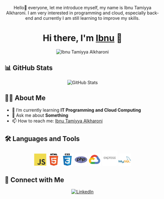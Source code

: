 <p align="center"> Hello👋 everyone, let me introduce myself, my name is Ibnu Tamiyya Alkharoni. I am very interested in programming and cloud, especially back-end and currently I am still learning to improve my skills.
</p>

<!-- Profil Header -->
<h1 align="center">Hi there, I'm <a href="https://github.com/DevCupu">Ibnu</a> 👋</h1>
<p align="center">
  <img src="https://compote.slate.com/images/17bdccdd-d8c9-44e6-b7f8-96f03ca50b33.jpeg?crop=1560%2C1040%2Cx0%2Cy0&width=1200" alt="Ibnu Tamiyya Alkharoni" />
</p>

## 📊 GitHub Stats
<p align="center">
  <img src="https://github-readme-stats.vercel.app/api?username=DevCupu&show_icons=true&theme=dracula&count_private=true&include_all_commits=true&custom_title=GitHub%20Stats%20-%20Ibnu&hide=issues" alt="GitHub Stats" />
</p>


<!-- Tentang Saya -->
<h2>🧑‍💻 About Me</h2>
<ul>
  <li>🌱 I’m currently learning <strong>IT Programming and Cloud Computing</strong></li>
  <li>💬 Ask me about <strong>Something</strong></li>
  <li>📫 How to reach me: <a href="mailto:ibnutamiyyaalkharoni@gmail.com">Ibnu Tamiyya Alkharoni</a></li>
</ul>

<!-- Keahlian -->
<h2>🛠️ Languages and Tools</h2>
<p align="center">
  <img src="https://raw.githubusercontent.com/devicons/devicon/master/icons/javascript/javascript-original.svg" alt="JavaScript" width="40" height="40"/> 
  <img src="https://raw.githubusercontent.com/devicons/devicon/master/icons/html5/html5-original-wordmark.svg" alt="HTML5" width="40" height="40"/> 
  <img src="https://raw.githubusercontent.com/devicons/devicon/master/icons/css3/css3-original-wordmark.svg" alt="CSS3" width="40" height="40"/> 
  <img src="https://raw.githubusercontent.com/devicons/devicon/master/icons/php/php-original.svg" alt="PHP" width="40" height="40"/> 
  <img src="https://raw.githubusercontent.com/devicons/devicon/master/icons/googlecloud/googlecloud-original.svg" alt="Google Cloud Platform" width="40" height="40"/>
  <img src="https://raw.githubusercontent.com/devicons/devicon/master/icons/express/express-original-wordmark.svg" alt="Express.js" width="40" height="40" style="background-color: white; padding: 5px; border-radius: 5px;"/>
  <img src="https://raw.githubusercontent.com/devicons/devicon/master/icons/mysql/mysql-original-wordmark.svg" alt="MySQL" width="40" height="40"/>
</p>

<!-- Connect with Me -->
<h2>🤝 Connect with Me</h2>
<p align="center">
  <a href="https://www.linkedin.com/in/ibnu-tamiyya-al-kharoni-96b6a52a0/"><img src="https://img.shields.io/badge/-LinkedIn-blue?style=flat&logo=Linkedin&logoColor=white" alt="LinkedIn" /></a>
</p>

